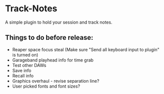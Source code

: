 # Track-Notes
A simple plugin to hold your session and track notes.

## Things to do before release:
* Reaper space focus steal (Make sure "Send all keyboard input to plugin" is turned on)
* Garageband playhead info for time grab
* Test other DAWs
* Save info
* Recall info
* Graphics overhaul - revise separation line?
* User picked fonts and font sizes?
